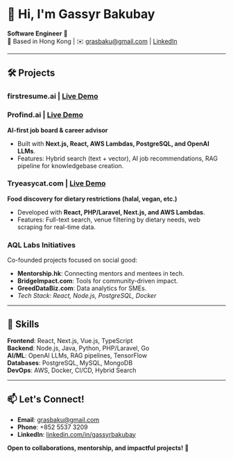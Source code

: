 # 👋 Hi, I'm Gassyr Bakubay

**Software Engineer** 🚀  
📍 Based in Hong Kong | ✉️ [grasbaku@gmail.com](mailto:grasbaku@gmail.com) | [LinkedIn](https://linkedin.com/in/gassyrbakubay)

---

## 🛠 Projects

### **firstresume.ai** | [Live Demo](https://firstresume.ai)  

### **Profind.ai** | [Live Demo](https://profind.ai)  
**AI-first job board & career advisor**  
- Built with **Next.js, React, AWS Lambdas, PostgreSQL, and OpenAI LLMs**.  
- Features: Hybrid search (text + vector), AI job recommendations, RAG pipeline for knowledgebase creation.  

### **Tryeasycat.com** | [Live Demo](https://tryeasycat.com)  
**Food discovery for dietary restrictions (halal, vegan, etc.)**  
- Developed with **React, PHP/Laravel, Next.js, and AWS Lambdas**.  
- Features: Full-text search, venue filtering by dietary needs, web scraping for real-time data.  

### **AQL Labs Initiatives**  
Co-founded projects focused on social good:  
- **Mentorship.hk**: Connecting mentors and mentees in tech.  
- **BridgeImpact.com**: Tools for community-driven impact.  
- **GreedDataBiz.com**: Data analytics for SMEs.  
- *Tech Stack: React, Node.js, PostgreSQL, Docker*  

---

## 🔧 Skills  
**Frontend**: React, Next.js, Vue.js, TypeScript  
**Backend**: Node.js, Java, Python, PHP/Laravel, Go  
**AI/ML**: OpenAI LLMs, RAG pipelines, TensorFlow  
**Databases**: PostgreSQL, MySQL, MongoDB  
**DevOps**: AWS, Docker, CI/CD, Hybrid Search  

---

## 📫 Let's Connect!  
- **Email**: [grasbaku@gmail.com](mailto:grasbaku@gmail.com)  
- **Phone**: +852 5537 3209  
- **LinkedIn**: [linkedin.com/in/gassyrbakubay](https://linkedin.com/in/gassyrbakubay)  

**Open to collaborations, mentorship, and impactful projects!** 🌟
